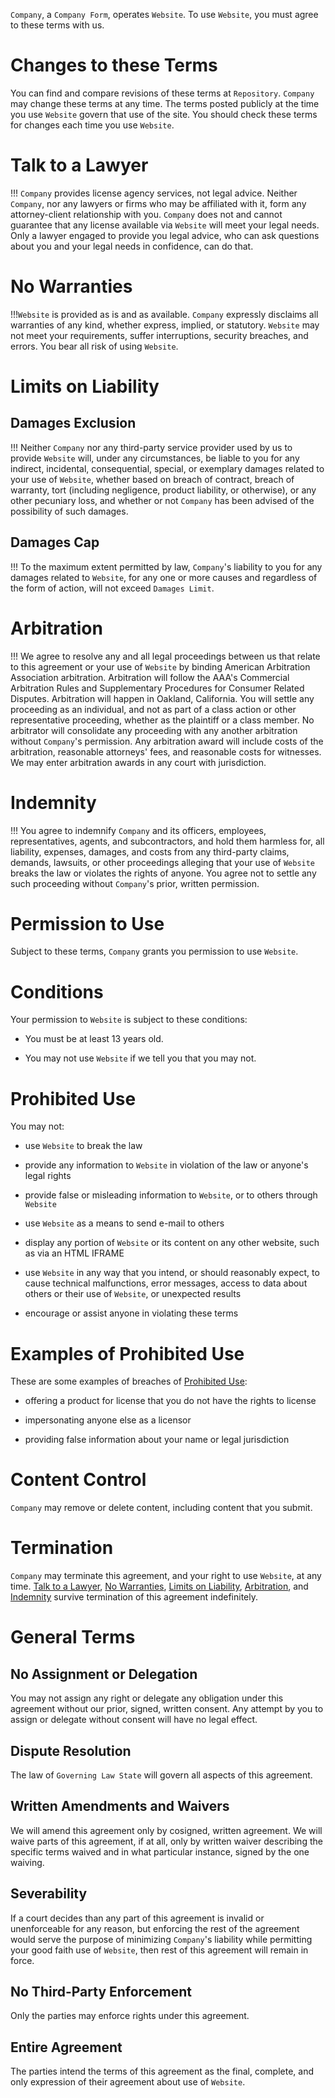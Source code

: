 `Company`, a `Company Form`, operates `Website`.  To use `Website`, you must agree to these terms with us.

# Changes to these Terms

You can find and compare revisions of these terms at `Repository`.  `Company` may change these terms at any time.  The terms posted publicly at the time you use `Website` govern that use of the site.  You should check these terms for changes each time you use `Website`.

# Talk to a Lawyer

!!!  `Company` provides license agency services, not legal advice.  Neither `Company`, nor any lawyers or firms who may be affiliated with it, form any attorney-client relationship with you.  `Company` does not and cannot guarantee that any license available via `Website` will meet your legal needs.  Only a lawyer engaged to provide you legal advice, who can ask questions about you and your legal needs in confidence, can do that.

# No Warranties

!!!`Website` is provided as is and as available.  `Company` expressly disclaims all warranties of any kind, whether express, implied, or statutory.  `Website` may not meet your requirements, suffer interruptions, security breaches, and errors.  You bear all risk of using `Website`.

# Limits on Liability

## Damages Exclusion

!!! Neither `Company` nor any third-party service provider used by us to provide `Website` will, under any circumstances, be liable to you for any indirect, incidental, consequential, special, or exemplary damages related to your use of `Website`, whether based on breach of contract, breach of warranty, tort (including negligence, product liability, or otherwise), or any other pecuniary loss, and whether or not `Company` has been advised of the possibility of such damages.

## Damages Cap

!!!  To the maximum extent permitted by law, `Company`'s liability to you for any damages related to `Website`, for any one or more causes and regardless of the form of action, will not exceed `Damages Limit`.

# Arbitration

!!! We agree to resolve any and all legal proceedings between us that relate to this agreement or your use of `Website` by binding American Arbitration Association arbitration.  Arbitration will follow the AAA's Commercial Arbitration Rules and Supplementary Procedures for Consumer Related Disputes.  Arbitration will happen in Oakland, California.  You will settle any proceeding as an individual, and not as part of a class action or other representative proceeding, whether as the plaintiff or a class member.  No arbitrator will consolidate any proceeding with any another arbitration without `Company`'s permission.  Any arbitration award will include costs of the arbitration, reasonable attorneys' fees, and reasonable costs for witnesses.  We may enter arbitration awards in any court with jurisdiction.

# Indemnity

!!! You agree to indemnify `Company` and its officers, employees, representatives, agents, and subcontractors, and hold them harmless for, all liability, expenses, damages, and costs from any third-party claims, demands, lawsuits, or other proceedings alleging that your use of `Website` breaks the law or violates the rights of anyone.  You agree not to settle any such proceeding without `Company`'s prior, written permission.

# Permission to Use

Subject to these terms, `Company` grants you permission to use `Website`.

# Conditions

Your permission to `Website` is subject to these conditions:

- You must be at least 13 years old.

- You may not use `Website` if we tell you that you may not.

# Prohibited Use

You may not:

- use `Website` to break the law

- provide any information to `Website` in violation of the law or anyone's legal rights

- provide false or misleading information to `Website`, or to others through `Website`

- use `Website` as a means to send e-mail to others

- display any portion of `Website` or its content on any other website, such as via an HTML IFRAME

- use `Website` in any way that you intend, or should reasonably expect, to cause technical malfunctions, error messages, access to data about others or their use of `Website`, or unexpected results

- encourage or assist anyone in violating these terms

# Examples of Prohibited Use

These are some examples of breaches of [Prohibited Use](#prohibited-use):

- offering a product for license that you do not have the rights to license

- impersonating anyone else as a licensor

-  providing false information about your name or legal jurisdiction

# Content Control

`Company` may remove or delete content, including content that you submit.

# Termination

`Company` may terminate this agreement, and your right to use `Website`, at any time.  [Talk to a Lawyer](#talk-to-a-lawyer), [No Warranties](#no-warranties), [Limits on Liability](#limits-on-liability), [Arbitration](#arbitration), and [Indemnity](#indemnity) survive termination of this agreement indefinitely.

# General Terms

## No Assignment or Delegation

You may not assign any right or delegate any obligation under this agreement without our prior, signed, written consent.  Any attempt by you to assign or delegate without consent will have no legal effect.

## Dispute Resolution

The law of `Governing Law State` will govern all aspects of this agreement.

## Written Amendments and Waivers

We will amend this agreement only by cosigned, written agreement.  We will waive parts of this agreement, if at all, only by written waiver describing the specific terms waived and in what particular instance, signed by the one waiving.

## Severability

If a court decides than any part of this agreement is invalid or unenforceable for any reason, but enforcing the rest of the agreement would serve the purpose of minimizing `Company`'s liability while permitting your good faith use of `Website`, then rest of this agreement will remain in force.

## No Third-Party Enforcement

Only the parties may enforce rights under this agreement.

## Entire Agreement

The parties intend the terms of this agreement as the final, complete, and only expression of their agreement about use of `Website`.
